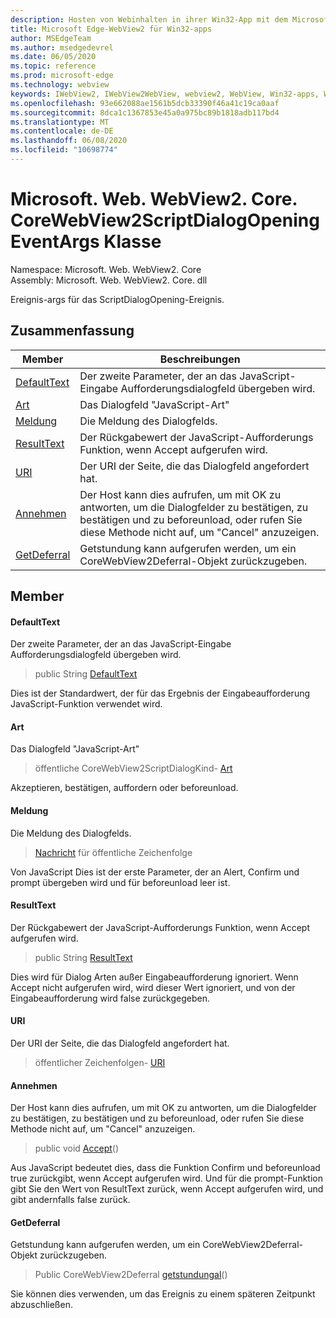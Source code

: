 ```yaml
---
description: Hosten von Webinhalten in ihrer Win32-App mit dem Microsoft Edge WebView2-Steuerelement
title: Microsoft Edge-WebView2 für Win32-apps
author: MSEdgeTeam
ms.author: msedgedevrel
ms.date: 06/05/2020
ms.topic: reference
ms.prod: microsoft-edge
ms.technology: webview
keywords: IWebView2, IWebView2WebView, webview2, WebView, Win32-apps, Win32, Edge, ICoreWebView2, ICoreWebView2Controller, Browser-Steuerelement, Edge-HTML
ms.openlocfilehash: 93e662088ae1561b5dcb33390f46a41c19ca0aaf
ms.sourcegitcommit: 8dca1c1367853e45a0a975bc89b1818adb117bd4
ms.translationtype: MT
ms.contentlocale: de-DE
ms.lasthandoff: 06/08/2020
ms.locfileid: "10698774"
---
```

# Microsoft. Web. WebView2. Core. CoreWebView2ScriptDialogOpeningEventArgs Klasse 

Namespace: Microsoft. Web. WebView2. Core \
Assembly: Microsoft. Web. WebView2. Core. dll

Ereignis-args für das ScriptDialogOpening-Ereignis.

## Zusammenfassung

 Member                        | Beschreibungen
--------------------------------|---------------------------------------------
[DefaultText](#defaulttext) | Der zweite Parameter, der an das JavaScript-Eingabe Aufforderungsdialogfeld übergeben wird.
[Art](#kind) | Das Dialogfeld "JavaScript-Art"
[Meldung](#message) | Die Meldung des Dialogfelds.
[ResultText](#resulttext) | Der Rückgabewert der JavaScript-Aufforderungs Funktion, wenn Accept aufgerufen wird.
[URI](#uri) | Der URI der Seite, die das Dialogfeld angefordert hat.
[Annehmen](#accept) | Der Host kann dies aufrufen, um mit OK zu antworten, um die Dialogfelder zu bestätigen, zu bestätigen und zu beforeunload, oder rufen Sie diese Methode nicht auf, um "Cancel" anzuzeigen.
[GetDeferral](#getdeferral) | Getstundung kann aufgerufen werden, um ein CoreWebView2Deferral-Objekt zurückzugeben.

## Member

#### DefaultText 

Der zweite Parameter, der an das JavaScript-Eingabe Aufforderungsdialogfeld übergeben wird.

> public String [DefaultText](#defaulttext)

Dies ist der Standardwert, der für das Ergebnis der Eingabeaufforderung JavaScript-Funktion verwendet wird.

#### Art 

Das Dialogfeld "JavaScript-Art"

> öffentliche CoreWebView2ScriptDialogKind- [Art](#kind)

Akzeptieren, bestätigen, auffordern oder beforeunload.

#### Meldung 

Die Meldung des Dialogfelds.

> [Nachricht](#message) für öffentliche Zeichenfolge

Von JavaScript Dies ist der erste Parameter, der an Alert, Confirm und prompt übergeben wird und für beforeunload leer ist.

#### ResultText 

Der Rückgabewert der JavaScript-Aufforderungs Funktion, wenn Accept aufgerufen wird.

> public String [ResultText](#resulttext)

Dies wird für Dialog Arten außer Eingabeaufforderung ignoriert. Wenn Accept nicht aufgerufen wird, wird dieser Wert ignoriert, und von der Eingabeaufforderung wird false zurückgegeben.

#### URI 

Der URI der Seite, die das Dialogfeld angefordert hat.

> öffentlicher Zeichenfolgen- [URI](#uri)

#### Annehmen 

Der Host kann dies aufrufen, um mit OK zu antworten, um die Dialogfelder zu bestätigen, zu bestätigen und zu beforeunload, oder rufen Sie diese Methode nicht auf, um "Cancel" anzuzeigen.

> public void [Accept](#accept)()

Aus JavaScript bedeutet dies, dass die Funktion Confirm und beforeunload true zurückgibt, wenn Accept aufgerufen wird. Und für die prompt-Funktion gibt Sie den Wert von ResultText zurück, wenn Accept aufgerufen wird, und gibt andernfalls false zurück.

#### GetDeferral 

Getstundung kann aufgerufen werden, um ein CoreWebView2Deferral-Objekt zurückzugeben.

> Public CoreWebView2Deferral [getstundungal](#getdeferral)()

Sie können dies verwenden, um das Ereignis zu einem späteren Zeitpunkt abzuschließen.

